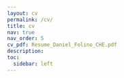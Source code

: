 ```yaml
---
layout: cv
permalink: /cv/
title: cv
nav: true
nav_order: 5
cv_pdf: Resume_Daniel_Folino_CHE.pdf
description:
toc:
  sidebar: left
---
```

